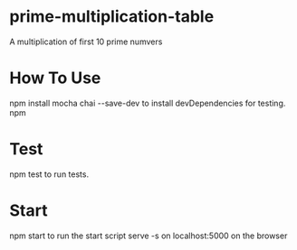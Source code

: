# prime-multiplication-table
A multiplication of first 10 prime numvers

# How To Use
npm install mocha chai --save-dev to install devDependencies for testing. 
npm 

# Test
npm test to run tests.

# Start
npm start to run the start script serve -s on localhost:5000 on the browser

